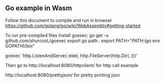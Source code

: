 ## Go example in Wasm

Follow this document to compile and run in browser
<https://github.com/golang/go/wiki/WebAssembly#getting-started>

To run pre-compiled files 
Install goexec:  go get -u github.com/shurcooL/goexec
export go path : export PATH="$PATH:$(go env GOPATH)/bin"

goexec 'http.ListenAndServe(`:8080`, http.FileServer(http.Dir(`.`)))'

Then go to 
http://localhost:8080/httpclient/ for http call example

http://localhost:8080/prettyjson/ for pretty printing json
